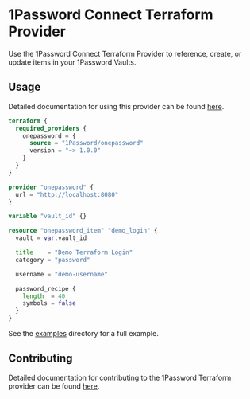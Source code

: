 # 1Password Connect Terraform Provider

Use the 1Password Connect Terraform Provider to reference, create, or update items in your 1Password Vaults.

## Usage

Detailed documentation for using this provider can be found [here](https://registry.terraform.io/providers/1Password/onepassword/latest/docs).

```tf
terraform {
  required_providers {
    onepassword = {
      source = "1Password/onepassword"
      version = "~> 1.0.0"
    }
  }
}

provider "onepassword" {
  url = "http://localhost:8080"
}

variable "vault_id" {}

resource "onepassword_item" "demo_login" {
  vault = var.vault_id

  title    = "Demo Terraform Login"
  category = "password"

  username = "demo-username"

  password_recipe {
    length  = 40
    symbols = false
  }
}
```

See the [examples](./examples/) directory for a full example.

## Contributing

Detailed documentation for contributing to the 1Password Terraform provider can be found [here](https://github.com/1Password/terraform-provider-onepassword/blob/main/CONTRIBUTING.md).
